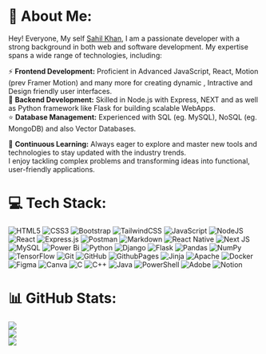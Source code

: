 # 💫 About Me:

Hey! Everyone, My self [Sahil Khan](https://sahilkhan117.github.io), I am a passionate developer with a strong background in both web and software development. My expertise spans a wide range of technologies, including:<br>

⚡ **Frontend Development:** Proficient in Advanced JavaScript, React, Motion (prev Framer Motion) and many more for creating dynamic , Intractive and Design friendly user interfaces.<br>
🚀 **Backend Development:** Skilled in Node.js with Express, NEXT and as well as Python framework like Flask for building scalable WebApps.<br>
⭐ **Database Management:** Experienced with SQL (eg. MySQL), NoSQL (eg. MongoDB) and also Vector Databases.<br>

📌 **Continuous Learning:** Always eager to explore and master new tools and technologies to stay updated with the industry trends.<br>I enjoy tackling complex problems and transforming ideas into functional, user-friendly applications.<br>

# 💻 Tech Stack:
<!-- ![WordPress](https://img.shields.io/badge/WordPress-%23117AC9.svg?style=plastic&logo=WordPress&logoColor=white) -->
![HTML5](https://img.shields.io/badge/HTML_5-%23E34F26.svg?style=flat&logo=html5&logoColor=white)
![CSS3](https://img.shields.io/badge/CSS_3-%231572B6.svg?style=flat&logo=css3&logoColor=white)
![Bootstrap](https://img.shields.io/badge/BootStrap-%238511FA.svg?style=flat&logo=bootstrap&logoColor=white)
![TailwindCSS](https://img.shields.io/badge/Tailwind_CSS-%2338B2AC.svg?style=flat&logo=tailwind-css&logoColor=white)
![JavaScript](https://img.shields.io/badge/JavaScript-%23323330.svg?style=flat&logo=javascript&logoColor=%23F7DF1E)
![NodeJS](https://img.shields.io/badge/Node.js-6DA55F?style=flat&logo=node.js&logoColor=white)
![React](https://img.shields.io/badge/React-%2320232a.svg?style=flat&logo=react&logoColor=%2361DAFB)
![Express.js](https://img.shields.io/badge/Express.js-%23404d59.svg?style=flat&logo=express&logoColor=%2361DAFB)
![Postman](https://img.shields.io/badge/Postman-FF6C37?style=flat&logo=postman&logoColor=white)
![Markdown](https://img.shields.io/badge/Markdown-%23000000.svg?style=flat&logo=markdown&logoColor=white)
![React Native](https://img.shields.io/badge/React_Native-%2320232a.svg?style=flat&logo=react&logoColor=%2361DAFB)
![Next JS](https://img.shields.io/badge/Next-black?style=flat&logo=next.js&logoColor=white)
![MySQL](https://img.shields.io/badge/MySQL-4479A1.svg?style=flat&logo=mysql&logoColor=white)
![Power Bi](https://img.shields.io/badge/Power_BI-F2C811?style=flat&logo=powerbi&logoColor=black)
![Python](https://img.shields.io/badge/Python-3670A0?style=flat&logo=python&logoColor=ffdd54)
![Django](https://img.shields.io/badge/Django-%23092E20.svg?style=flat&logo=django&logoColor=white)
![Flask](https://img.shields.io/badge/Flask-%23000.svg?style=flat&logo=flask&logoColor=white)
![Pandas](https://img.shields.io/badge/Pandas-%23150458.svg?style=flat&logo=pandas&logoColor=white)
![NumPy](https://img.shields.io/badge/Numpy-%23013243.svg?style=flat&logo=numpy&logoColor=white)
![TensorFlow](https://img.shields.io/badge/TensorFlow-%23FF6F00.svg?style=flat&logo=TensorFlow&logoColor=white)
![Git](https://img.shields.io/badge/git-%23F05033.svg?style=flat&logo=git&logoColor=white)
![GitHub](https://img.shields.io/badge/Github-%23121011.svg?style=flat&logo=github&logoColor=white)
![GithubPages](https://img.shields.io/badge/Github%20pages-121013?style=flat&logo=github&logoColor=white)
![Jinja](https://img.shields.io/badge/jinja-white.svg?style=flat&logo=jinja&logoColor=black)
![Apache](https://img.shields.io/badge/Apache-%23D42029.svg?style=flat&logo=apache&logoColor=white)
![Docker](https://img.shields.io/badge/Docker-%230db7ed.svg?style=flat&logo=docker&logoColor=white)
![Figma](https://img.shields.io/badge/Figma-%23F24E1E.svg?style=flat&logo=figma&logoColor=white)
![Canva](https://img.shields.io/badge/Canva-%2300C4CC.svg?style=flat&logo=Canva&logoColor=white)
![C](https://img.shields.io/badge/C-%2300599C.svg?style=flat&logo=c&logoColor=white)
![C++](https://img.shields.io/badge/C++-%2300599C.svg?style=flat&logo=c%2B%2B&logoColor=white)
![Java](https://img.shields.io/badge/Java-%23ED8B00.svg?style=flat&logo=openjdk&logoColor=white)
![PowerShell](https://img.shields.io/badge/PowerShell-%235391FE.svg?style=flat&logo=powershell&logoColor=white)
![Adobe](https://img.shields.io/badge/Adobe-%23FF0000.svg?style=flat&logo=adobe&logoColor=white)
![Notion](https://img.shields.io/badge/Notion-%23000000.svg?style=flat&logo=notion&logoColor=white)

# 📊 GitHub Stats:
![](https://github-readme-streak-stats.herokuapp.com/?user=sahilkhan117&theme=dark&hide_border=false)<br>
![](https://github-readme-stats.vercel.app/api/top-langs/?username=sahilkhan117&theme=radical&hide_border=false&include_all_commits=false&count_private=false&layout=compact&size_weight=1&count_weight=0&langs_count=8&exclude_repo=WEB-by-CyberDairy)<br>
![](https://github-readme-stats.vercel.app/api?username=sahilkhan117&theme=radical&show=prs_merged,prs_merged_percentage&show_icons=true)
<!-- ![](https://visitcount.itsvg.in/api?id=sahilkhan117&icon=0&color=0) -->
